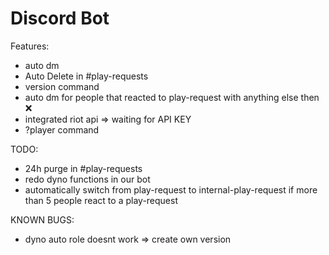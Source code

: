 # Discord Bot

Features:
- auto dm
- Auto Delete in #play-requests 
- version command
- auto dm for people that reacted to play-request with anything else then :x:
- integrated riot api => waiting for API KEY
- ?player command

TODO:
- 24h purge in #play-requests 
- redo dyno functions in our bot
- automatically switch from play-request to internal-play-request if more than 5 people  react to a play-request


KNOWN BUGS:
- dyno auto role doesnt work => create own version
